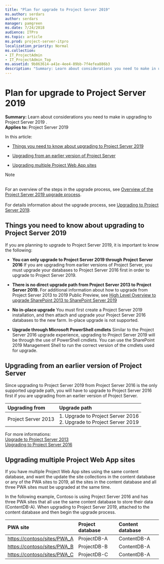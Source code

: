 ```yaml
---
title: "Plan for upgrade to Project Server 2019"
ms.author: serdars
author: serdars
manager: pamgreen
ms.date: 7/24/2018
audience: ITPro
ms.topic: article
ms.prod: project-server-itpro
localization_priority: Normal
ms.collection:
- IT_ProjectAdmin
- IT_ProjectAdmin_Top
ms.assetid: 9b863614-a41e-4ee4-89bb-7f4efea886b3
description: "Summary: Learn about considerations you need to make in upgrading to Project Server 2019."
---
```


# Plan for upgrade to Project Server 2019
 
 **Summary:** Learn about considerations you need to make in upgrading to Project Server 2019 .<br/>
**Applies to:** Project Server 2019
  
In this article:
  
- [Things you need to know about upgrading to Project Server 2019](plan-for-upgrade-to-project-server-2019.md#thingknow)
    
- [ Upgrading from an earlier version of Project Server](plan-for-upgrade-to-project-server-2019.md#Upg)
    
- [ Upgrading multiple Project Web App sites](plan-for-upgrade-to-project-server-2019.md#MultPWA)
    
> [!NOTE]
> <br/>For an overview of the steps in the upgrade process, see [Overview of the Project Server 2019 upgrade process](overview-of-the-project-server-2019-upgrade-process.md).<br/> <br/>For details information about the upgrade process, see [Upgrading to Project Server 2019](upgrading-to-project-server-2019.md). 
  
## Things you need to know about upgrading to Project Server 2019
<a name="thingknow"> </a>

If you are planning to upgrade to Project Server 2019, it is important to know the following:
  
- **You can only upgrade to Project Server 2019 through Project Server 2016** If you are upgrading from earlier versions of Project Server, you must upgrade your databases to Project Server 2016 first in order to upgrade to Project Server 2019. 

- **There is no direct upgrade path from Project Server 2013 to Project Server 2019.**  For additional information about how to upgrade from Project Server 2013 to 2019 Public Preview, see [High Level Overview to upgrade SharePoint 2013 to SharePoint Server 2019](https://docs.microsoft.com/sharepoint/upgrade-and-update/upgrade-from-sharepoint2013-to-sharepointserver-2019)

    
- **No in-place upgrade** You must first create a Project Server 2019 installation, and then attach and upgrade your Project Server 2016 databases to the new farm. In-place upgrade is not supported.
    
- **Upgrade through Microsoft PowerShell cmdlets** Similar to the Project Server 2016 upgrade experience, upgrading to Project Server 2019 will be through the use of PowerShell cmdlets. You can use the SharePoint 2019 Management Shell to run the correct version of the cmdlets used for upgrade.
    
    
## Upgrading from an earlier version of Project Server
<a name="Upg"> </a>

Since upgrading to Project Server 2019 from Project Server 2016 is the only supported upgrade path, you will have to upgrade to Project Server 2016 first if you are upgrading from an earlier version of Project Server.
  

|**Upgrading from**|**Upgrade path**|
|:---|:---|
|Project Server 2013 |1. Upgrade to Project Server 2016 <br/> 2. Upgrade to Project Server  2019 <br/>|


For more informations:<br/>
[Upgrade to Project Server 2013](https://go.microsoft.com/fwlink/?LinkId=747043) <br/> 
[Upgrading to Project Server 2016](upgrading-to-project-server-2016.md) <br/> 
   
## Upgrading multiple Project Web App sites
<a name="MultPWA"> </a>

If you have multiple Project Web App sites using the same content database, and want the update the site collections in the content database or any of the PWA sites to 2019, all the sites in the content database and all three PWA sites must be upgraded at the same time.
  
In the following example, Contoso is using Project Server 2016 and has three PWA sites that all use the same content database to store their data (ContentDB-A). When upgrading to Project Server 2019, attached to the content database and then begin the upgrade process.
  

| **PWA site**                         | **Project database** | **Content database** |
|:-------------------------------------|:---------------------|:---------------------|
| <https://contoso/sites/PWA_A>  <br/> | ProjectDB-A  <br/>   | ContentDB-A  <br/>   |
| <https://contoso/sites/PWA_B>  <br/> | ProjectDB-B  <br/>   | ContentDB-A  <br/>   |
| <https://contoso/sites/PWA_C>  <br/> | ProjectDB-C  <br/>   | ContentDB-A  <br/>   |

